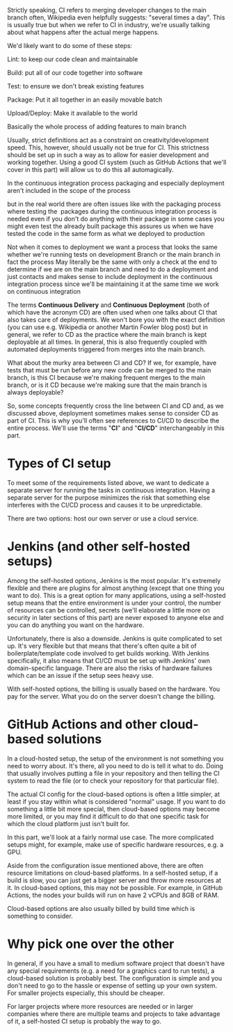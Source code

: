 Strictly speaking, CI refers to merging developer changes to the main branch often, Wikipedia even helpfully suggests: "several times a day". This is usually true but when we refer to CI in industry, we're usually talking about what happens after the actual merge happens. 

We'd likely want to do some of these steps: 

Lint: to keep our code clean and maintainable 

Build: put all of our code together into software 

Test: to ensure we don't break existing features 

Package: Put it all together in an easily movable batch 

Upload/Deploy: Make it available to the world 

Basically the whole process of adding features to main branch  

Usually, strict definitions act as a constraint on creativity/development speed. This, however, should usually not be true for CI. This strictness should be set up in such a way as to allow for easier development and working together. Using a good CI system (such as GitHub Actions that we'll cover in this part) will allow us to do this all automagically. 

In the continuous integration process packaging and especially deployment aren't included in the scope of the process 

but in the real world there are often issues like with the packaging process where testing the  packages during the continuous integration process is needed even if you don't do anything with their package in some cases you might even test the already built package this assures us when we have tested the code in the same form as what we deployed to production 

Not when it comes to deployment we want a process that looks the same whether we're running tests on development Branch or the main branch in fact the process May literally be the same with only a check at the end to determine if we are on the main branch and need to do a deployment and just contacts and makes sense to include deployment in the continuous integration process since we'll be maintaining it at the same time we work on continuous integration 

The terms <b>Continuous Delivery</b> and <b>Continuous Deployment</b> (both of which have the acronym CD) are often used when one talks about CI that also takes care of deployments. We won't bore you with the exact definition (you can use e.g. Wikipedia or another Martin Fowler blog post) but in general, we refer to CD as the practice where the main branch is kept deployable at all times. In general, this is also frequently coupled with automated deployments triggered from merges into the main branch. 

What about the murky area between CI and CD? If we, for example, have tests that must be run before any new code can be merged to the main branch, is this CI because we're making frequent merges to the main branch, or is it CD because we're making sure that the main branch is always deployable? 

So, some concepts frequently cross the line between CI and CD and, as we discussed above, deployment sometimes makes sense to consider CD as part of CI. This is why you'll often see references to CI/CD to describe the entire process. We'll use the terms "<b>CI</b>" and "<b>CI/CD</b>" interchangeably in this part. 

# Types of CI setup 

To meet some of the requirements listed above, we want to dedicate a separate server for running the tasks in continuous integration. Having a separate server for the purpose minimizes the risk that something else interferes with the CI/CD process and causes it to be unpredictable. 

There are two options: host our own server or use a cloud service. 

# Jenkins (and other self-hosted setups) 

Among the self-hosted options, Jenkins is the most popular. It's extremely flexible and there are plugins for almost anything (except that one thing you want to do). This is a great option for many applications, using a self-hosted setup means that the entire environment is under your control, the number of resources can be controlled, secrets (we'll elaborate a little more on security in later sections of this part) are never exposed to anyone else and you can do anything you want on the hardware. 

Unfortunately, there is also a downside. Jenkins is quite complicated to set up. It's very flexible but that means that there's often quite a bit of boilerplate/template code involved to get builds working. With Jenkins specifically, it also means that CI/CD must be set up with Jenkins' own domain-specific language. There are also the risks of hardware failures which can be an issue if the setup sees heavy use. 

With self-hosted options, the billing is usually based on the hardware. You pay for the server. What you do on the server doesn't change the billing. 

# GitHub Actions and other cloud-based solutions 

In a cloud-hosted setup, the setup of the environment is not something you need to worry about. It's there, all you need to do is tell it what to do. Doing that usually involves putting a file in your repository and then telling the CI system to read the file (or to check your repository for that particular file). 

The actual CI config for the cloud-based options is often a little simpler, at least if you stay within what is considered "normal" usage. If you want to do something a little bit more special, then cloud-based options may become more limited, or you may find it difficult to do that one specific task for which the cloud platform just isn't built for. 

In this part, we'll look at a fairly normal use case. The more complicated setups might, for example, make use of specific hardware resources, e.g. a GPU. 

Aside from the configuration issue mentioned above, there are often resource limitations on cloud-based platforms. In a self-hosted setup, if a build is slow, you can just get a bigger server and throw more resources at it. In cloud-based options, this may not be possible. For example, in GitHub Actions, the nodes your builds will run on have 2 vCPUs and 8GB of RAM. 

Cloud-based options are also usually billed by build time which is something to consider. 

# Why pick one over the other  

In general, if you have a small to medium software project that doesn't have any special requirements (e.g. a need for a graphics card to run tests), a cloud-based solution is probably best. The configuration is simple and you don't need to go to the hassle or expense of setting up your own system. For smaller projects especially, this should be cheaper. 

For larger projects where more resources are needed or in larger companies where there are multiple teams and projects to take advantage of it, a self-hosted CI setup is probably the way to go.
